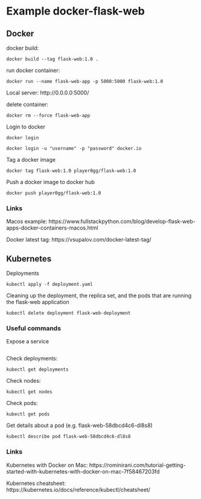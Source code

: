 # Example docker-flask-web

<h2>Docker</h2>

<p>docker build:</p>
<pre><code>docker build --tag flask-web:1.0 .</code></pre>

<p>run docker container:</p>
<pre><code>docker run --name flask-web-app -p 5000:5000 flask-web:1.0</code></pre>
<p>Local server: http://0.0.0.0:5000/</p>

<p>delete container:</p>
<pre><code>docker rm --force flask-web-app</code></pre>

<p>Login to docker</p>
<pre><code>docker login</code></pre>
<pre><code>docker login -u "username" -p "password" docker.io</code></pre>

<p>Tag a docker image</p>
<pre><code>docker tag flask-web:1.0 player0gg/flask-web:1.0</code></pre>
<p>Push a docker image to docker hub</p>
<pre><code>docker push player0gg/flask-web:1.0</code></pre>

<h3>Links</h3>
<p>Macos example: https://www.fullstackpython.com/blog/develop-flask-web-apps-docker-containers-macos.html</p>
<p>Docker latest tag: https://vsupalov.com/docker-latest-tag/</p>


<h2>Kubernetes</h2>

<p>Deployments</p>
<pre><code>kubectl apply -f deployment.yaml</code></pre>

<p>Cleaning up the deployment, the replica set, and the pods that are running the flask-web application</p>
<pre><code>kubectl delete deployment flask-web-deployment</code></pre>

<h3>Useful commands</h3>
<p>Expose a service</p>
<pre><code></code></pre>

<p>Check deployments:</p>
<pre><code>kubectl get deployments</code></pre>

<p>Check nodes:</p>
<pre><code>kubectl get nodes</code></pre>

<p>Check pods:</p>
<pre><code>kubectl get pods</code></pre>

<p>Get details about a pod (e.g. flask-web-58dbcd4c6-dl8s8)</p>
<pre><code>kubectl describe pod flask-web-58dbcd4c6-dl8s8</code></pre>

<h3>Links</h3>
<p>Kubernetes with Docker on Mac: https://rominirani.com/tutorial-getting-started-with-kubernetes-with-docker-on-mac-7f58467203fd</p>

<p>Kubernetes cheatsheet: https://kubernetes.io/docs/reference/kubectl/cheatsheet/</p>

